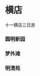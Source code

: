 # 横店


十一横店三日游

<ImgView title="横店旅游" url="https://cdn.z.wiki/autoupload/20241006/U5zB/1196X1136/image.png?type=ha" />


### 圆明新园

<ImgView title="横店旅游" url="https://cdn.z.wiki/autoupload/20241004/npSB/4096X3072/IMG20241004161358.jpg?type=ha" />


<ImgView title="横店旅游" url="https://cdn.z.wiki/autoupload/20241004/IHIF/1440X1920/MTXX-20241004-152024738.jpg?type=ha" />


<ImgView title="横店旅游" url="https://cdn.z.wiki/autoupload/20241004/YVs2/3072X4096/IMG20241004153859.jpg?type=ha" />


<ImgView title="横店旅游" url="https://cdn.z.wiki/autoupload/20241004/LEA8/3072X4096/IMG20241004152917.jpg?type=ha" />


<ImgView title="横店旅游" url="https://cdn.z.wiki/autoupload/20241004/5fyi/4096X3072/IMG20241004155256.jpg?type=ha" />


<ImgView title="横店旅游" url="https://cdn.z.wiki/autoupload/20241004/Aqfi/4096X3072/IMG20241004153014.jpg?type=ha" />


<ImgView title="横店旅游" url="https://cdn.z.wiki/autoupload/20241004/IbP2/4096X3072/IMG20241004150732.jpg?type=ha" />


<ImgView title="横店旅游" url="https://cdn.z.wiki/autoupload/20241004/uDlj/3072X4096/IMG20241004152449.jpg?type=ha" />


<ImgView title="横店旅游" url="https://cdn.z.wiki/autoupload/20241004/Zabl/4096X3072/IMG20241004160948.jpg?type=ha" />



### 梦外滩

<ImgView title="横店旅游" url="https://cdn.z.wiki/autoupload/20241004/HynM/3072X4096/IMG20241004210617.jpg?type=ha" />


<ImgView title="横店旅游" url="https://cdn.z.wiki/autoupload/20241004/yGBb/3072X4096/IMG20241004210236.jpg?type=ha" />





### 明清苑


<ImgView title="横店旅游" url="https://cdn.z.wiki/autoupload/20241006/wT4B/3072X4096/IMG20241006165723.jpg?type=ha" />


<ImgView title="横店旅游" url="https://cdn.z.wiki/autoupload/20241006/iTRg/3264X2448/IMG20241006160142.jpg?type=ha" />


<ImgView title="横店旅游" url="https://cdn.z.wiki/autoupload/20241006/gyxe/3264X2448/IMG20241006165526.jpg?type=ha" />


<ImgView title="横店旅游" url="https://cdn.z.wiki/autoupload/20241006/tefU/4096X3072/IMG20241006165204.jpg?type=ha" />


<ImgView title="横店旅游" url="https://cdn.z.wiki/autoupload/20241006/Es6d/3072X4096/IMG20241006164925.jpg?type=ha" />


<ImgView title="横店旅游" url="https://cdn.z.wiki/autoupload/20241006/tUSz/3072X4096/IMG20241006162507.jpg?type=ha" />


<ImgView title="横店旅游" url="https://cdn.z.wiki/autoupload/20241006/iTRg/3264X2448/IMG20241006160142.jpg?type=ha" />


<ImgView title="横店旅游" url="https://cdn.z.wiki/autoupload/20241006/tefU/4096X3072/IMG20241006165204.jpg?type=ha" />


<ImgView title="横店旅游" url="https://cdn.z.wiki/autoupload/20241006/tvuo/3264X2448/IMG20241006164258.jpg?type=ha" />


<ImgView title="横店旅游" url="https://cdn.z.wiki/autoupload/20241006/1glE/4096X3072/IMG20241006164558.jpg?type=ha" />


<ImgView title="横店旅游" url="https://cdn.z.wiki/autoupload/20241006/FmBw/3264X2448/IMG20241006160057.jpg?type=ha" />

